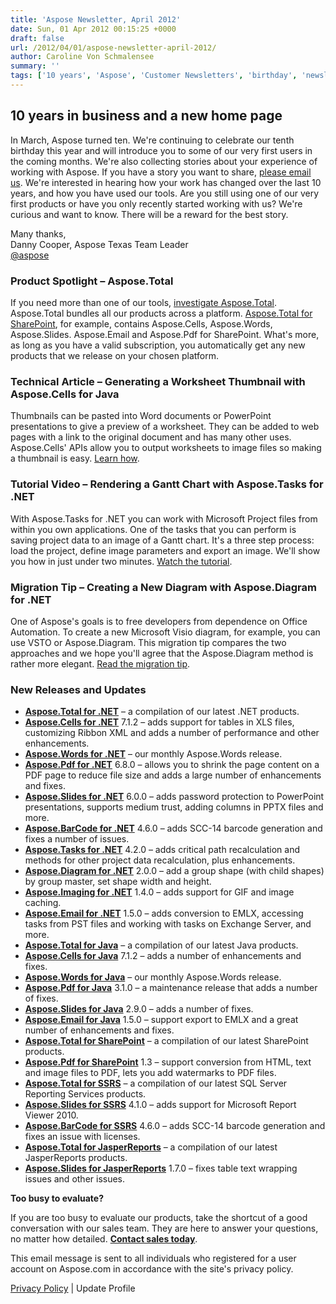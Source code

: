```yaml
---
title: 'Aspose Newsletter, April 2012'
date: Sun, 01 Apr 2012 00:15:25 +0000
draft: false
url: /2012/04/01/aspose-newsletter-april-2012/
author: Caroline Von Schmalensee
summary: ''
tags: ['10 years', 'Aspose', 'Customer Newsletters', 'birthday', 'newsletter']
---
```


## 10 years in business and a new home page

In March, Aspose turned ten. We're continuing to celebrate our tenth birthday this year and will introduce you to some of our very first users in the coming months. We're also collecting stories about your experience of working with Aspose. If you have a story you want to share, [please email us][1]. We're interested in hearing how your work has changed over the last 10 years, and how you have used our tools. Are you still using one of our very first products or have you only recently started working with us? We're curious and want to know. There will be a reward for the best story.

Many thanks,  
Danny Cooper, Aspose Texas Team Leader  
[@aspose][2]

### Product Spotlight – Aspose.Total

[](http://bit.ly/hYf4lL)If you need more than one of our tools, [investigate Aspose.Total][3]. Aspose.Total bundles all our products across a platform. [Aspose.Total for SharePoint][4], for example, contains Aspose.Cells, Aspose.Words, Aspose.Slides. Aspose.Email and Aspose.Pdf for SharePoint. What's more, as long as you have a valid subscription, you automatically get any new products that we release on your chosen platform.

### Technical Article – Generating a Worksheet Thumbnail with Aspose.Cells for Java

[](http://bit.ly/GEgB6k)Thumbnails can be pasted into Word documents or PowerPoint presentations to give a preview of a worksheet. They can be added to web pages with a link to the original document and has many other uses. Aspose.Cells' APIs allow you to output worksheets to image files so making a thumbnail is easy. [Learn how][5].

### Tutorial Video – Rendering a Gantt Chart with Aspose.Tasks for .NET

[](http://bit.ly/GEgQOO)With Aspose.Tasks for .NET you can work with Microsoft Project files from within you own applications. One of the tasks that you can perform is saving project data to an image of a Gantt chart. It's a three step process: load the project, define image parameters and export an image. We'll show you how in just under two minutes. [Watch the tutorial][6].

### Migration Tip – Creating a New Diagram with Aspose.Diagram for .NET

[](https://docs.aspose.com/display/cadnet/Home)One of Aspose's goals is to free developers from dependence on Office Automation. To create a new Microsoft Visio diagram, for example, you can use VSTO or Aspose.Diagram. This migration tip compares the two approaches and we hope you'll agree that the Aspose.Diagram method is rather more elegant. [Read the migration tip][7].

### New Releases and Updates

*   [**Aspose.Total for .NET**][8] – a compilation of our latest .NET products.
*   [**Aspose.Cells for .NET**][9] 7.1.2 – adds support for tables in XLS files, customizing Ribbon XML and adds a number of performance and other enhancements.
*   [**Aspose.Words for .NET**][10] – our monthly Aspose.Words release.
*   [**Aspose.Pdf for .NET**][11] 6.8.0 – allows you to shrink the page content on a PDF page to reduce file size and adds a large number of enhancements and fixes.
*   [**Aspose.Slides for .NET**][12] 6.0.0 – adds password protection to PowerPoint presentations, supports medium trust, adding columns in PPTX files and more.
*   [**Aspose.BarCode for .NET**][13] 4.6.0 – adds SCC-14 barcode generation and fixes a number of issues.
*   [**Aspose.Tasks for .NET**][14] 4.2.0 – adds critical path recalculation and methods for other project data recalculation, plus enhancements.
*   [**Aspose.Diagram for .NET**][15] 2.0.0 – add a group shape (with child shapes) by group master, set shape width and height.
*   [**Aspose.Imaging for .NET**][16] 1.4.0 – adds support for GIF and image caching.
*   [**Aspose.Email for .NET**][17] 1.5.0 – adds conversion to EMLX, accessing tasks from PST files and working with tasks on Exchange Server, and more.
*   [**Aspose.Total for Java**][18] – a compilation of our latest Java products.
*   [**Aspose.Cells for Java**][19] 7.1.2 – adds a number of enhancements and fixes.
*   [**Aspose.Words for Java**][20] – our monthly Aspose.Words release.
*   [**Aspose.Pdf for Java**][21] 3.1.0 – a maintenance release that adds a number of fixes.
*   [**Aspose.Slides for Java**][22] 2.9.0 – adds a number of fixes.
*   [**Aspose.Email for Java**][23] 1.5.0 – support export to EMLX and a great number of enhancements and fixes.
*   [**Aspose.Total for SharePoint**][24] – a compilation of our latest SharePoint products.
*   [**Aspose.Pdf for SharePoint**][25] 1.3 – support conversion from HTML, text and image files to PDF, lets you add watermarks to PDF files.
*   [**Aspose.Total for SSRS**][26] – a compilation of our latest SQL Server Reporting Services products.
*   [**Aspose.Slides for SSRS**][27] 4.1.0 – adds support for Microsoft Report Viewer 2010.
*   [**Aspose.BarCode for SSRS**][28] 4.6.0 – adds SCC-14 barcode generation and fixes an issue with licenses.
*   [**Aspose.Total for JasperReports**][29] – a compilation of our latest JasperReports products.
*   [**Aspose.Slides for JasperReports**][30] 1.7.0 – fixes table text wrapping issues and other issues.

**Too busy to evaluate?**

If you are too busy to evaluate our products, take the shortcut of a good conversation with our sales team. They are here to answer your questions, no matter how detailed. [**Contact sales today**][31].

This email message is sent to all individuals who registered for a user account on Aspose.com in accordance with the site's privacy policy.  
  
[Privacy Policy][32] | Update Profile




[1]: mailto:editors@aspose.com
[2]: http://twitter.com/#!/aspose
[3]: http://bit.ly/xgP6Yl
[4]: http://bit.ly/nlFzjg
[5]: http://bit.ly/GEgB6k
[6]: http://bit.ly/GEgQOO
[7]: https://docs.aspose.com/display/cadnet/Home
[8]: http://bit.ly/hYf4lL
[9]: http://bit.ly/gVR6jM
[10]: http://bit.ly/h9OR3U
[11]: http://bit.ly/g9rFxf
[12]: http://bit.ly/fOUdIP
[13]: http://bit.ly/jHYuV8
[14]: http://bit.ly/mqZLW6
[15]: http://bit.ly/hAYlci
[16]: http://bit.ly/oRAc3g
[17]: http://bit.ly/vfINIq
[18]: http://bit.ly/gAt9lC
[19]: http://bit.ly/n3uX0h
[20]: http://bit.ly/ie17Mx
[21]: http://bit.ly/eGvgvt
[22]: http://bit.ly/nf5g3x
[23]: http://bit.ly/n5t3WX
[24]: http://bit.ly/ifW5jD
[25]: http://bit.ly/nBnshE
[26]: http://bit.ly/eFboB9
[27]: http://bit.ly/uk774D
[28]: http://bit.ly/eSxpc4
[29]: http://bit.ly/i5G8S8
[30]: http://bit.ly/jj6V0T
[31]: http://bit.ly/iXHvCU
[32]: http://bit.ly/ixgNWu



